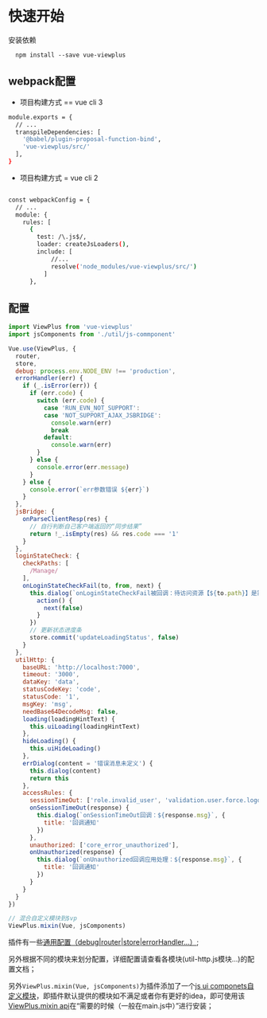 # 快速开始

安装依赖

```
  npm install --save vue-viewplus
```

## webpack配置

+  项目构建方式 == vue cli 3

```bash
module.exports = {
  // ...
  transpileDependencies: [
    '@babel/plugin-proposal-function-bind',
    'vue-viewplus/src/'
  ],
}
```

+  项目构建方式 = vue cli 2

```bash

const webpackConfig = {
  // ...
  module: {
    rules: [
      {
        test: /\.js$/,
        loader: createJsLoaders(),
        include: [
            //...
            resolve('node_modules/vue-viewplus/src/')
          ]
      },
```

## 配置

```js
import ViewPlus from 'vue-viewplus'
import jsComponents from './util/js-commponent'

Vue.use(ViewPlus, {
  router,
  store,
  debug: process.env.NODE_ENV !== 'production',
  errorHandler(err) {
    if (_.isError(err)) {
      if (err.code) {
        switch (err.code) {
          case 'RUN_EVN_NOT_SUPPORT':
          case 'NOT_SUPPORT_AJAX_JSBRIDGE':
            console.warn(err)
            break
          default:
            console.warn(err)
        }
      } else {
        console.error(err.message)
      }
    } else {
      console.error(`err参数错误 ${err}`)
    }
  },
  jsBridge: {
    onParseClientResp(res) {
      // 自行判断自己客户端返回的“同步结果”
      return !_.isEmpty(res) && res.code === '1'
    }
  },
  loginStateCheck: {
    checkPaths: [
      /Manage/
    ],
    onLoginStateCheckFail(to, from, next) {
      this.dialog(`onLoginStateCheckFail被回调：待访问资源【${to.path}】是需要登录才能访问，请先登录`, {
        action() {
          next(false)
        }
      })
      // 更新状态进度条
      store.commit('updateLoadingStatus', false)
    }
  },
  utilHttp: {
    baseURL: 'http://localhost:7000',
    timeout: '3000',
    dataKey: 'data',
    statusCodeKey: 'code',
    statusCode: '1',
    msgKey: 'msg',
    needBase64DecodeMsg: false,
    loading(loadingHintText) {
      this.uiLoading(loadingHintText)
    },
    hideLoading() {
      this.uiHideLoading()
    },
    errDialog(content = '错误消息未定义') {
      this.dialog(content)
      return this
    },
    accessRules: {
      sessionTimeOut: ['role.invalid_user', 'validation.user.force.logout.exception'],
      onSessionTimeOut(response) {
        this.dialog(`onSessionTimeOut回调：${response.msg}`, {
          title: '回调通知'
        })
      },
      unauthorized: ['core_error_unauthorized'],
      onUnauthorized(response) {
        this.dialog(`onUnauthorized回调应用处理：${response.msg}`, {
          title: '回调通知'
        })
      }
    }
  }
})

// 混合自定义模块到$vp
ViewPlus.mixin(Vue, jsComponents)
```

插件有一些[通用配置（debug|router|store|errorHandler...）](global_configuration.md);

另外根据不同的模块来划分配置，详细配置请查看各模块(util-http.js模块...)的配置文档；

另外`ViewPlus.mixin(Vue, jsComponents)`为插件添加了一个[js ui componets自定义模块](https://github.com/Jiiiiiin/vue-viewplus/blob/8afc27d8c026ec91691517f40fec34fb11cb8356/examples/util/js-commponent.js)，即插件默认提供的模块如不满足或者你有更好的idea，即可使用该[ViewPlus.mixin api](/global_api?id=mixin-)在“需要的时候（一般在main.js中）”进行安装；
